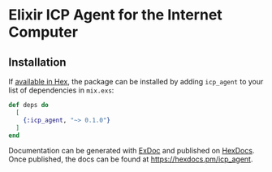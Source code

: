 # Elixir ICP Agent for the Internet Computer

## Installation

If [available in Hex](https://hex.pm/docs/publish), the package can be installed
by adding `icp_agent` to your list of dependencies in `mix.exs`:

```elixir
def deps do
  [
    {:icp_agent, "~> 0.1.0"}
  ]
end
```

Documentation can be generated with [ExDoc](https://github.com/elixir-lang/ex_doc)
and published on [HexDocs](https://hexdocs.pm). Once published, the docs can
be found at <https://hexdocs.pm/icp_agent>.

